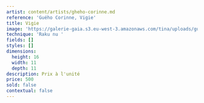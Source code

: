 ```yaml
---
artist: content/artists/gheho-corinne.md
reference: 'Guého Corinne, Vigie'
title: Vigie
image: 'https://galerie-gaia.s3.eu-west-3.amazonaws.com/tina/uploads/gueho-corinne/galerie-gaia-gueho-corinne-vigies-2.JPG'
technique: 'Raku nu '
fields: []
styles: []
dimensions:
  height: 16
  width: 11
  depth: 11
description: Prix à l'unité
price: 500
sold: false
contextual: false
---
```


